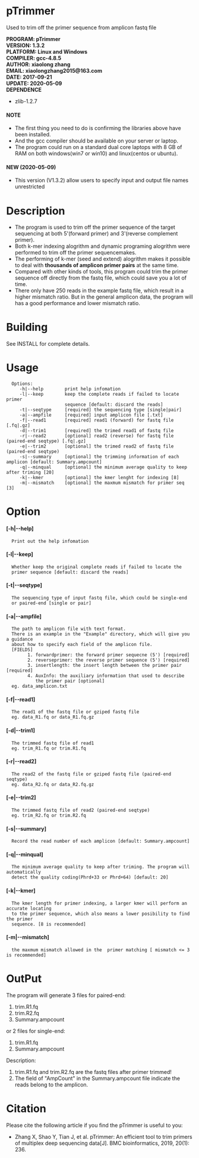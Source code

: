 pTrimmer
=========================
Used to trim off the primer sequence from amplicon fastq file


__PROGRAM: pTrimmer__<br>
__VERSION: 1.3.2__<br>
__PLATFORM: Linux and Windows__<br>
__COMPILER: gcc-4.8.5__<br>
__AUTHOR: xiaolong zhang__<br>
__EMAIL: xiaolongzhang2015@163.com__<br>
__DATE:   2017-09-21__<br>
__UPDATE: 2020-05-09__<br>
__DEPENDENCE__<br>
* zlib-1.2.7<br>
#### NOTE
* The first thing you need to do is confirming the libraries above have been installed.<br />
* And the gcc compiler should be available on your server or laptop.<br />
* The program could run on a standard dual core laptops with 8 GB of RAM on both windows(win7 or win10) and linux(centos or ubuntu).<br />

#### NEW (2020-05-09)
* This version (V1.3.2) allow users to specify input and output file names unrestricted<br />

Description
=========================
* The program is used to trim off the primer sequence of the target sequencing at both 5'(forward primer) and 3'(reverse complement primer). <br>
* Both k-mer indexing alogrithm and dynamic programing alogrithm were performed to trim off the primer sequencemakes.<br>
* The performing of k-mer (seed and extend) alogrithm makes it possible to deal with __thousands of amplicon primer pairs__ at the same time.<br>
* Compared with other kinds of tools, this program could trim the primer sequence off directly from the fastq file, which could save you a lot of time.<br>
* There only have 250 reads in the example fastq file, which result in a higher mismatch ratio. But in the general amplicon data, the program will has a good performance and lower mismatch ratio.


Building
=========================

See INSTALL for complete details.


Usage
========================
      Options:
         -h|--help        print help infomation
         -l|--keep        keep the complete reads if failed to locate primer
                          sequence [default: discard the reads]
         -t|--seqtype     [required] the sequencing type [single|pair]
         -a|--ampfile     [required] input amplicon file [.txt]
         -f|--read1       [required] read1 (forward) for fastq file [.fq|.gz]
         -d|--trim1       [required] the trimed read1 of fastq file
         -r|--read2       [optional] read2 (reverse) for fastq file (paired-end seqtype) [.fq|.gz]
         -e|--trim2       [optional] the trimed read2 of fastq file (paired-end seqtype)
         -s|--summary     [optional] the trimming information of each amplicon [default: Summary.ampcount]
         -q|--minqual     [optional] the minimum average quality to keep after triming [20]
         -k|--kmer        [optional] the kmer lenght for indexing [8]
         -m|--mismatch    [optional] the maxmum mismatch for primer seq [3]
                          

Option
========================
#### \[-h|--help]
      Print out the help infomation

#### \[-l|--keep]
      Whether keep the original complete reads if failed to locate the 
      primer sequence [default: discard the reads]

#### \[-t|--seqtype]
      The sequencing type of input fastq file, which could be single-end 
      or paired-end [single or pair]

#### \[-a|--ampfile]
      The path to amplicon file with text format.
      There is an example in the "Example" directory, which will give you a guidance
      about how to specify each field of the amplicon file.
      [FIELDS]
            1. forwardprimer: the forward primer sequecne (5') [required]
            2. reverseprimer: the reverse primer sequence (5') [required]
            3. insertlength: the insert length between the primer pair [required]
            4. AuxInfo: the auxiliary information that used to describe 
               the primer pair [optional]
      eg. data_amplicon.txt

#### \[-f|--read1]
      The read1 of the fastq file or gziped fastq file
      eg. data_R1.fq or data_R1.fq.gz

#### \[-d|--trim1]
      The trimmed fastq file of read1
      eg. trim_R1.fq or trim.R1.fq

#### \[-r|--read2]
      The read2 of the fastq file or gziped fastq file (paired-end seqtype)
      eg. data_R2.fq or data_R2.fq.gz

#### \[-e|--trim2]
      The trimmed fastq file of read2 (paired-end seqtype)
      eg. trim_R2.fq or trim.R2.fq

#### \[-s|--summary]
      Record the read number of each amplicon [default: Summary.ampcount]

#### \[-q|--minqual]
      The minimum average quality to keep after triming. The program will automatically
      detect the quality coding(Phrd+33 or Phrd+64) [default: 20]

#### \[-k|--kmer]
      The kmer length for primer indexing, a larger kmer will perform an accurate locating
      to the primer sequence, which also means a lower posibility to find the primer 
      sequence. [8 is recommended]

#### \[-m|--mismatch]
      the maxmum mismatch allowed in the  primer matching [ mismatch <= 3 is recommended]


OutPut
=========================
The program will generate 3 files for paired-end:
1. trim.R1.fq
2. trim.R2.fq
3. Summary.ampcount

or 2 files for single-end:
1. trim.R1.fq
2. Summary.ampcount

Description:
1. trim.R1.fq and trim.R2.fq are the fastq files after primer trimmed!<br>
2. The field of "AmpCount" in the Summary.ampcount file indicate the reads belong to the amplicon.<br>


Citation
=========================
Please cite the following article if you find the pTrimmer is useful to you:
* Zhang X, Shao Y, Tian J, et al. pTrimmer: An efficient tool to trim primers of multiplex deep sequencing data[J]. BMC bioinformatics, 2019, 20(1): 236.

